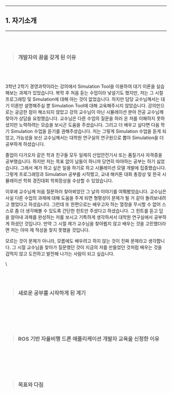 ___
## 1. 자기소개
--- 

######  <br>
> ### 개발자의 꿈을 갖게 된 이유
######  <br>

3학년 2학기 경영과학이라는 강의에서 Simulation Tool을 이용하여 대기 이론을 실습해보는 과제가 있었습니다. 복학 후 처음 듣는 수업이라 낯설기도 했지만, 저는 그 시절 프로그래밍 및 Simulation에 대해 아는 것이 없었습니다. 하지만 담당 교수님께서는 대기 이론만 설명해주실 뿐 Simulation Tool에 대해 교육해주시지 않았습니다. 강의만으로는 궁금한 점이 해소되지 않았고 강의 교수님이 아닌 시뮬레이션 분야 전공 교수님께 찾아가 상담을 요청했습니다. 교수님은 다른 수업의 질문을 하러 온 저를 이해하지 못하셨지만 노력하려는 모습을 보시곤 도움을 주셨습니다. 그리고 더 배우고 싶다면 다음 학기 Simulation 수업을 듣기를 권해주셨습니다. 저는 그렇게 Simulation 수업을 듣게 되었고, 가능성을 보신 교수님께서는 대학원 연구실의 연구원으로 뽑아 Simulation을 더 공부하게 하셨습니다.

졸업이 다가오자 같은 학과 친구들 모두 일제히 산업안전기사 또는 품질기사 자격증을 공부했습니다. 하지만 저는 목표 없이 남들이 하니까 당연히 따야하는 공부는 하기 싫었습니다. 그래서 제가 하고 싶은 일을 하기로 하고 시뮬레이션 모델 개발에 집중했습니다. 그렇게 프로그래밍과 Simulation 공부를 시작했고, 교내 해커톤 대회 총장상 및 한국 시뮬레이션 학회 경진대회 학회장상을 수상할 수 있었습니다.

이후에 교수님께 처음 질문하러 찾아뵈었던 그 날의 이야기를 여쭤봤었습니다. 교수님은 사실 다른 수업의 과제에 대해 도움을 주게 되면 형평성이 문제가 될 거 같아 돌려보내려고 했었다고 하셨습니다. 그런데 또 한편으로는 배우고자 하는 열정을 무시할 수 없어 스스로 좀 더 생각해볼 수 있도록 간단한 힌트만 주셨다고 하셨습니다. 그 힌트를 듣고 답을 알아내 과제를 완성하는 저를 보시고 기특하게 생각하셔서 대학원 연구실에서 공부하게 하셨던 것입니다. 만약 그 시절 제가 교수님을 찾아뵙지 않고 배우는 것을 고민했더라면 저는 아마 제 적성을 찾지 못했을 것입니다.

모르는 것이 문제가 아니라, 모름에도 배우려고 하지 않는 것이 진짜 문제라고 생각합니다. 그 시절 교수님을 찾아가 질문했던 것이 지금의 저를 만들었던 것처럼 배우는 것을 겁먹지 않고 도전하고 발전해 나가는 사람이 되고 싶습니다.

\\<!--대학교에 올라와서도 창업을 해보고 싶다는 생각은 있었지만, 막상 도전하려 하니 걱정되는 것이 많아 행동으로 옮기지 못했습니다. 그렇게 3학년이 지나고 뒤늦게 간 군대에서 지금까지 망설였던 지난 시간을 후회했고, 두려움과 걱정하는 것보단 먼저 한 발 나서보자는 다짐을 하게 되었습니다. 그래서 복학하자마자 교내 창업동아리에 지원하여 창업아이템을 발표했고, 최종 선발되어 400만 원 지원금을 받을 수 있었습니다.하지만 400만 원은 시제품 제작을 해보기도 부족한 금액이었습니다. 그래서 대전 테크노파크 3천만 원 지원금의 프로젝트에 한 번 더 도전했습니다. 제 사업자명은 ‘스페로 스페라’ 였습니다. Spero Spera, 라틴어 속담으로 포기하지 않으면 기회는 찾아온다는 뜻입니다. 대학교 4학년에 시작한 창업이었지만 이 말을 되새기며 포기하지 않았고, 결국 3천만 원의 지원금을 받을 수 있었습니다. 창업을 통해 수익을 내지는 못했지만, 사업계획서 작성 및 시제품 제작을 통해 수업으로는 배울 수 없는 값진 경험을 할 수 있었습니다.-->

######  <br>
> ### 새로운 공부를 시작하게 된 계기
######  <br>

######  <br>
> ### ROS 기반 자율비행 드론 애플리케이션 개발자 교육을 신청한 이유
######  <br>

######  <br>
> ### 목표와 다짐
######  <br>